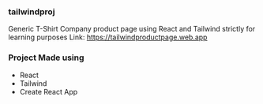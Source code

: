 ### tailwindproj

Generic T-Shirt Company product page using React and Tailwind strictly for learning purposes
Link: https://tailwindproductpage.web.app

### Project Made using
 - React
 - Tailwind
 - Create React App

